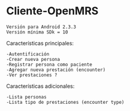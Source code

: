Cliente-OpenMRS
===============

	Versión para Android 2.3.3
	Versión mínima SDk = 10
	
Características principales:
	
	-Autentificación
	-Crear nueva persona
	-Registrar persona como paciente
	-Agregar nueva prestación (encounter)
	-Ver prestaciones ? 
	  
Características adicionales:
	
	-Lista personas
	-Lista tipo de prestaciones (encounter type)
